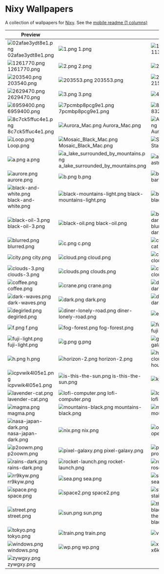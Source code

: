# Nixy Wallpapers

A collection of wallpapers for [Nixy](https://github.com/anotherhadi/nixy).
See the [mobile readme (1 columns)](./docs/MOBILE-VIEW.md)

| Preview |    |    |
| ------- | -- | -- |
| ![02afae3ydt8e1.png](./wallpapers/02afae3ydt8e1.png) 02afae3ydt8e1.png | ![1.png](./wallpapers/1.png) 1.png | ![1131638.png](./wallpapers/1131638.png) 1131638.png |
| ![1261770.png](./wallpapers/1261770.png) 1261770.png | ![2.png](./wallpapers/2.png) 2.png | ![20.png](./wallpapers/20.png) 20.png |
| ![203540.png](./wallpapers/203540.png) 203540.png | ![203553.png](./wallpapers/203553.png) 203553.png | ![2159155.png](./wallpapers/2159155.png) 2159155.png |
| ![2629470.png](./wallpapers/2629470.png) 2629470.png | ![3.png](./wallpapers/3.png) 3.png | ![4.png](./wallpapers/4.png) 4.png |
| ![6959400.png](./wallpapers/6959400.png) 6959400.png | ![7pcmbp8pcg9e1.png](./wallpapers/7pcmbp8pcg9e1.png) 7pcmbp8pcg9e1.png | ![832209.png](./wallpapers/832209.png) 832209.png |
| ![8c7ck5ffuc4e1.png](./wallpapers/8c7ck5ffuc4e1.png) 8c7ck5ffuc4e1.png | ![Aurora_Mac.png](./wallpapers/Aurora_Mac.png) Aurora_Mac.png | ![Aurora_wStars.png](./wallpapers/Aurora_wStars.png) Aurora_wStars.png |
| ![Loop.png](./wallpapers/Loop.png) Loop.png | ![Mosaic_Black_Mac.png](./wallpapers/Mosaic_Black_Mac.png) Mosaic_Black_Mac.png | ![Starfield.png](./wallpapers/Starfield.png) Starfield.png |
| ![a.png](./wallpapers/a.png) a.png | ![a_lake_surrounded_by_mountains.png](./wallpapers/a_lake_surrounded_by_mountains.png) a_lake_surrounded_by_mountains.png | ![astronaut.png](./wallpapers/astronaut.png) astronaut.png |
| ![aurore.png](./wallpapers/aurore.png) aurore.png | ![b.png](./wallpapers/b.png) b.png | ![barcode.png](./wallpapers/barcode.png) barcode.png |
| ![black-and-white.png](./wallpapers/black-and-white.png) black-and-white.png | ![black-mountains-light.png](./wallpapers/black-mountains-light.png) black-mountains-light.png | ![black-oil-2.png](./wallpapers/black-oil-2.png) black-oil-2.png |
| ![black-oil-3.png](./wallpapers/black-oil-3.png) black-oil-3.png | ![black-oil.png](./wallpapers/black-oil.png) black-oil.png | ![blurred-darker.png](./wallpapers/blurred-darker.png) blurred-darker.png |
| ![blurred.png](./wallpapers/blurred.png) blurred.png | ![c.png](./wallpapers/c.png) c.png | ![cat-leaves.png](./wallpapers/cat-leaves.png) cat-leaves.png |
| ![city.png](./wallpapers/city.png) city.png | ![cloud.png](./wallpapers/cloud.png) cloud.png | ![clouds-2.png](./wallpapers/clouds-2.png) clouds-2.png |
| ![clouds-3.png](./wallpapers/clouds-3.png) clouds-3.png | ![clouds.png](./wallpapers/clouds.png) clouds.png | ![clouds2.png](./wallpapers/clouds2.png) clouds2.png |
| ![coffee.png](./wallpapers/coffee.png) coffee.png | ![crane.png](./wallpapers/crane.png) crane.png | ![dark-forest.png](./wallpapers/dark-forest.png) dark-forest.png |
| ![dark-waves.png](./wallpapers/dark-waves.png) dark-waves.png | ![dark.png](./wallpapers/dark.png) dark.png | ![dark_cloud.png](./wallpapers/dark_cloud.png) dark_cloud.png |
| ![degirled.png](./wallpapers/degirled.png) degirled.png | ![diner-lonely-road.png](./wallpapers/diner-lonely-road.png) diner-lonely-road.png | ![e.png](./wallpapers/e.png) e.png |
| ![f.png](./wallpapers/f.png) f.png | ![fog-forest.png](./wallpapers/fog-forest.png) fog-forest.png | ![fuji-dark.png](./wallpapers/fuji-dark.png) fuji-dark.png |
| ![fuji-light.png](./wallpapers/fuji-light.png) fuji-light.png | ![g.png](./wallpapers/g.png) g.png | ![galaxy.png](./wallpapers/galaxy.png) galaxy.png |
| ![h.png](./wallpapers/h.png) h.png | ![horizon-2.png](./wallpapers/horizon-2.png) horizon-2.png | ![house-cloud.png](./wallpapers/house-cloud.png) house-cloud.png |
| ![icpvwik4l05e1.png](./wallpapers/icpvwik4l05e1.png) icpvwik4l05e1.png | ![is-this-the-sun.png](./wallpapers/is-this-the-sun.png) is-this-the-sun.png | ![key.png](./wallpapers/key.png) key.png |
| ![lavender-cat.png](./wallpapers/lavender-cat.png) lavender-cat.png | ![lofi-computer.png](./wallpapers/lofi-computer.png) lofi-computer.png | ![lofi-urban.png](./wallpapers/lofi-urban.png) lofi-urban.png |
| ![magma.png](./wallpapers/magma.png) magma.png | ![mountains-black.png](./wallpapers/mountains-black.png) mountains-black.png | ![mountains.png](./wallpapers/mountains.png) mountains.png |
| ![nasa-japan-dark.png](./wallpapers/nasa-japan-dark.png) nasa-japan-dark.png | ![nix.png](./wallpapers/nix.png) nix.png | ![openbox.png](./wallpapers/openbox.png) openbox.png |
| ![p2oowm.png](./wallpapers/p2oowm.png) p2oowm.png | ![pixel-galaxy.png](./wallpapers/pixel-galaxy.png) pixel-galaxy.png | ![problems.png](./wallpapers/problems.png) problems.png |
| ![rains-dark.png](./wallpapers/rains-dark.png) rains-dark.png | ![rocket-launch.png](./wallpapers/rocket-launch.png) rocket-launch.png | ![rose-sky.png](./wallpapers/rose-sky.png) rose-sky.png |
| ![rr9kyw.png](./wallpapers/rr9kyw.png) rr9kyw.png | ![sea.png](./wallpapers/sea.png) sea.png | ![sea2.png](./wallpapers/sea2.png) sea2.png |
| ![space.png](./wallpapers/space.png) space.png | ![space2.png](./wallpapers/space2.png) space2.png | ![staircase.png](./wallpapers/staircase.png) staircase.png |
| ![street.png](./wallpapers/street.png) street.png | ![sun.png](./wallpapers/sun.png) sun.png | ![the-road-black.png](./wallpapers/the-road-black.png) the-road-black.png |
| ![tokyo.png](./wallpapers/tokyo.png) tokyo.png | ![train.png](./wallpapers/train.png) train.png | ![v.png](./wallpapers/v.png) v.png |
| ![windows.png](./wallpapers/windows.png) windows.png | ![wp.png](./wallpapers/wp.png) wp.png | ![x6kv.png](./wallpapers/x6kv.png) x6kv.png |
| ![zywgxy.png](./wallpapers/zywgxy.png) zywgxy.png |
